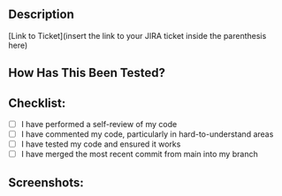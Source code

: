 <!--- Provide a general summary of your changes in the Title above -->

## Description
<!--- Describe your changes in detail -->
[Link to Ticket](insert the link to your JIRA ticket inside the parenthesis here)

## How Has This Been Tested?
<!--- Please describe in detail how you tested your changes. -->

## Checklist:
- [ ] I have performed a self-review of my code
- [ ] I have commented my code, particularly in hard-to-understand areas
- [ ] I have tested my code and ensured it works
- [ ] I have merged the most recent commit from main into my branch

## Screenshots:
<!--- If working on a backend ticket, screenshots or a walkthrough of successful API calls are included. -->
<!--- If working on a frontend ticket, screenshots/recording of new screens or functionality are included. -->
